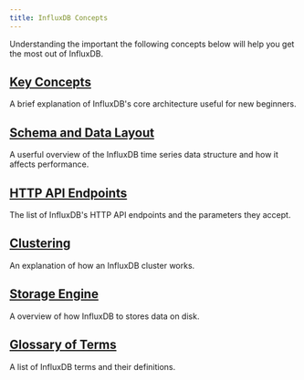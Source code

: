 ```yaml
---
title: InfluxDB Concepts
---
```


Understanding the important the following concepts below will help you get the most out of InfluxDB.

## [Key Concepts](/docs/v0.9/concepts/key_concepts.html)

A brief explanation of InfluxDB's core architecture useful for new beginners.

## [Schema and Data Layout](/docs/v0.9/concepts/schema_and_data_layout.html)

A userful overview of the InfluxDB time series data structure and how it affects performance.

## [HTTP API Endpoints](/docs/v0.9/concepts/api.html)

The list of InfluxDB's HTTP API endpoints and the parameters they accept.

## [Clustering](/docs/v0.9/concepts/clustering.html)

An explanation of how an InfluxDB cluster works.

## [Storage Engine](/docs/v0.9/concepts/storage_engine.html)

A overview of how InfluxDB to stores data on disk.

## [Glossary of Terms](/docs/v0.9/concepts/glossary.html)

A list of InfluxDB terms and their definitions.
